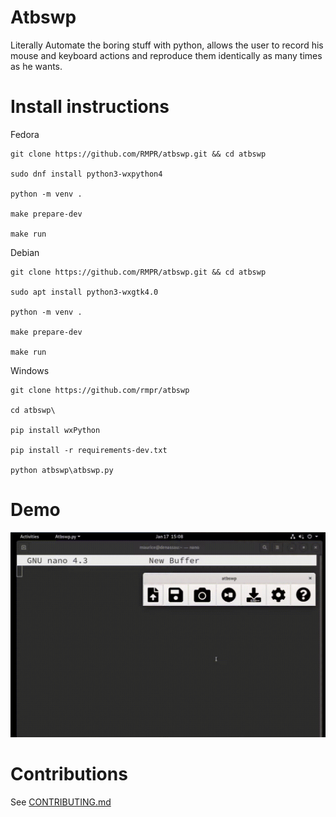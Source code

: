 # Atbswp
Literally Automate the boring stuff with python, allows the user to record his mouse and keyboard 
actions and reproduce them identically as many times as he wants.

# Install instructions
Fedora
```shell
git clone https://github.com/RMPR/atbswp.git && cd atbswp

sudo dnf install python3-wxpython4

python -m venv .

make prepare-dev

make run
```
Debian
```shell
git clone https://github.com/RMPR/atbswp.git && cd atbswp

sudo apt install python3-wxgtk4.0

python -m venv .

make prepare-dev

make run
```
Windows
```shell
git clone https://github.com/rmpr/atbswp

cd atbswp\

pip install wxPython 

pip install -r requirements-dev.txt

python atbswp\atbswp.py
```

# Demo

![atbswp quick demo](demo/demo.gif)

# Contributions
See [CONTRIBUTING.md](./CONTRIBUTING.md)
